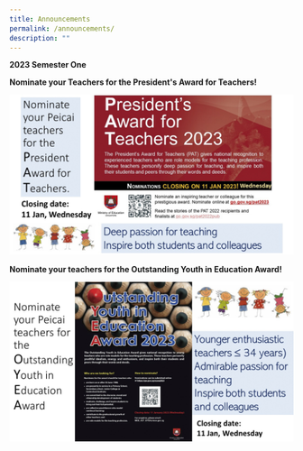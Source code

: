 ```yaml
---
title: Announcements
permalink: /announcements/
description: ""
---
```

**2023 Semester One**

<B>Nominate your Teachers for the President's Award for Teachers! </B>

![](/images/Slide1%20copy.jpg)

<B>Nominate your teachers for the Outstanding Youth in Education Award! </B>

![](/images/Slide2%20copy.jpg)